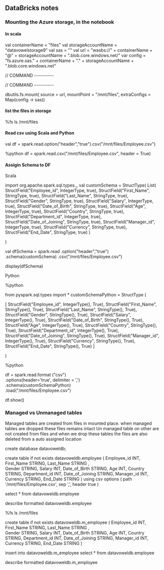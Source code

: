 ## DataBricks notes
### Mounting the Azure storage, in the notebook
#### In scala
val containerName = "files"
val storageAccountName = "datavowelstorage9"
val sas = "<sas token>"
val url = "wasbs://" + containerName + "@" + storageAccountName + ".blob.core.windows.net/"
var config = "fs.azure.sas." + containerName + "." + storageAccountName + ".blob.core.windows.net"

// COMMAND ----------

// COMMAND ----------

dbutils.fs.mount(
source = url,
mountPoint = "/mnt/files",
extraConfigs = Map(config -> sas))

#### list the files in storage

%fs ls /mnt/files

#### Read csv using Scala and Python

val df = spark.read.option("header","true").csv("/mnt/files/Employee.csv")

%python
df = spark.read.csv("/mnt/files/Employee.csv", header = True)

#### Assigin Schema to DF

Scala 

import org.apache.spark.sql.types._
val customSchema = StructType(
  List(
              StructField("Employee_id", IntegerType, true),
              StructField("First_Name", StringType, true),
              StructField("Last_Name", StringType, true),  
              StructField("Gender", StringType, true),
              StructField("Salary", IntegerType, true),
              StructField("Date_of_Birth", StringType, true),
              StructField("Age", IntegerType, true),
              StructField("Country", StringType, true),
              StructField("Department_id", IntegerType, true),
              StructField("Date_of_Joining", StringType, true),
              StructField("Manager_id", IntegerType, true),
              StructField("Currency", StringType, true),
              StructField("End_Date", StringType, true)
	)
  
)

val dfSchema = spark.read
.option("header","true")
.schema(customSchema)
.csv("/mnt/files/Employee.csv")

display(dfSchema)

Python

%python

from pyspark.sql.types import *
customSchemaPython = StructType (
  
  [
              StructField("Employee_id", IntegerType(), True),
              StructField("First_Name", StringType(), True),
              StructField("Last_Name", StringType(), True),  
              StructField("Gender", StringType(), True),
              StructField("Salary", IntegerType(), True),
              StructField("Date_of_Birth", StringType(), True),
              StructField("Age", IntegerType(), True),
              StructField("Country", StringType(), True),
              StructField("Department_id", IntegerType(), True),
              StructField("Date_of_Joining", StringType(), True),
              StructField("Manager_id", IntegerType(), True),
              StructField("Currency", StringType(), True),
              StructField("End_Date", StringType(), True)
]
  
)

%python

df = spark.read.format ("csv") \
.options(header='true', delimiter = ',') \
.schema(customSchemaPython) \
.load("/mnt/files/Employee.csv")

df.show()

### Managed vs Unmanaged tables
Managed tables are created from files in mounted place.
when managed tables are dropped these files remains intact
Un managed table on other are not created from files and when we drop these tables the files are also deleted from a auto assigned location


create database datavoweldb;

create table if not exists
datavoweldb.employee
(
      Employee_id INT,
      First_Name STRING,
      Last_Name STRING ,  
      Gender STRING,
      Salary INT,
      Date_of_Birth STRING,
      Age INT,
      Country STRING,
      Department_id INT,
      Date_of_Joining STRING,
      Manager_id INT,
      Currency STRING,
      End_Date STRING 
)
using csv
options (
path '/mnt/files/Employee.csv',
sep ',',
header true
)

select * from datavoweldb.employee

describe formatted datavoweldb.employee

%fs ls /mnt/files   


create table if not exists
datavoweldb.m_employee
(
      Employee_id INT,
      First_Name STRING,
      Last_Name STRING ,  
      Gender STRING,
      Salary INT,
      Date_of_Birth STRING,
      Age INT,
      Country STRING,
      Department_id INT,
      Date_of_Joining STRING,
      Manager_id INT,
      Currency STRING,
      End_Date STRING 
)

insert into datavoweldb.m_employee select * from datavoweldb.employee

describe formatted datavoweldb.m_employee